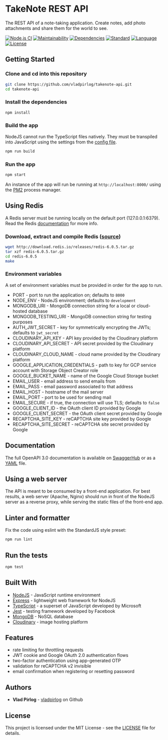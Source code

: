 # TakeNote REST API

The REST API of a note-taking application. Create notes, add photo attachments and share them for the world to see.

[![Node.js CI](https://github.com/vladpirlog/takenote-api/workflows/Node.js%20CI/badge.svg)](https://github.com/vladpirlog/takenote-api/actions)
[![Maintainability](https://api.codeclimate.com/v1/badges/316551b9d8d1679e51b0/maintainability)](https://codeclimate.com/github/vladpirlog/takenote-api/maintainability)
[![Dependencies](https://img.shields.io/david/vladpirlog/takenote-api)](package.json)
[![Standard](https://img.shields.io/badge/code%20style-standard-brightgreen?style=flat)](https://www.npmjs.com/package/eslint)
[![Language](https://img.shields.io/github/languages/top/vladpirlog/takenote-api)](https://github.com/vladpirlog/takenote-api)
[![License](https://img.shields.io/github/license/vladpirlog/takenote-api)](LICENSE)

## Getting Started

### Clone and cd into this repository

```bash
git clone https://github.com/vladpirlog/takenote-api.git
cd takenote-api
```

### Install the dependencies

```bash
npm install
```

### Build the app

NodeJS cannot run the TypeScript files natively. They must be transpiled into JavaScript using the settings from the [config file](tsconfig.json).

```bash
npm run build
```

### Run the app

```bash
npm start
```

An instance of the app will run be running at `http://localhost:8000/` using the [PM2](https://pm2.keymetrics.io/) process manager.

## Using Redis

A Redis server must be running locally on the default port (127.0.0.1:6379). Read the Redis [documentation](https://redis.io/documentation) for more info.

### Download, extract and compile Redis ([source](https://redis.io/download#installation))

```bash
wget http://download.redis.io/releases/redis-6.0.5.tar.gz
tar xzf redis-6.0.5.tar.gz
cd redis-6.0.5
make
```

### Environment variables

A set of environment variables must be provided in order for the app to run.

-   PORT - port to run the application on; defaults to `8000`
-   NODE_ENV - NodeJS environment; defaults to `development`
-   MONGODB_URI - MongoDB connection string for a local or cloud-hosted database
-   MONGODB_TESTING_URI - MongoDB connection string for testing purposes
-   AUTH_JWT_SECRET - key for symmetrically encrypting the JWTs; defaults to `jwt_secret`
-   CLOUDINARY_API_KEY - API key provided by the Cloudinary platform
-   CLOUDINARY_API_SECRET - API secret provided by the Cloudinary platform
-   CLOUDINARY_CLOUD_NAME - cloud name provided by the Cloudinary platform
-   GOOGLE_APPLICATION_CREDENTIALS - path to key for GCP service account with Storage Object Creator role
-   GOOGLE_BUCKET_NAME - name of the Google Cloud Storage bucket
-   EMAIL_USER - email address to send emails from
-   EMAIL_PASS - email password associated to that address
-   EMAIL_HOST - hostname of the mail server
-   EMAIL_PORT - port to be used for sending mail
-   EMAIL_SECURE - if true, the connection will use TLS; defaults to `false`
-   GOOGLE_CLIENT_ID - the OAuth client ID provided by Google
-   GOOGLE_CLIENT_SECRET - the OAuth client secret provided by Google
-   RECAPTCHA_SITE_KEY - reCAPTCHA site key provided by Google
-   RECAPTCHA_SITE_SECRET - reCAPTCHA site secret provided by Google

## Documentation

The full OpenAPI 3.0 documentation is available on [SwaggerHub](https://app.swaggerhub.com/apis/vladpirlog/takenote-api/1.0.0) or as a [YAML](openapi-docs.yaml) file.

## Using a web server

The API is meant to be consumed by a front-end application. For best results, a web server (Apache, Nginx) should run in front of the NodeJS server as a reverse proxy, while serving the static files of the front-end app.

## Linter and formatter

Fix the code using eslint with the StandardJS style preset:

```bash
npm run lint
```

## Run the tests

```bash
npm test
```

## Built With

-   [NodeJS](https://nodejs.org/) - JavaScript runtime environment
-   [Express](https://expressjs.com/) - lightweight web framework for NodeJS
-   [TypeScript](https://www.typescriptlang.org/) - a superset of JavaScript developed by Microsoft
-   [Jest](https://jestjs.io/) - testing framework developed by Facebook
-   [MongoDB](https://www.mongodb.com/) - NoSQL database
-   [Cloudinary](https://cloudinary.com/) - image hosting platform

## Features

-   rate limiting for throttling requests
-   JWT cookie and Google OAuth 2.0 authentication flows
-   two-factor authentication using app-generated OTP
-   validation for reCAPTCHA v2 invisible
-   email confirmation when registering or resetting password

## Authors

-   **Vlad Pirlog** - [vladpirlog](https://github.com/vladpirlog) on Github

## License

This project is licensed under the MIT License - see the [LICENSE](LICENSE) file for details.
